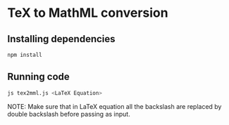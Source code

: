 # TeX to MathML conversion

## Installing dependencies
```bash
npm install
```

## Running code
```bash
js tex2mml.js <LaTeX Equation>
```
NOTE: Make sure that in LaTeX equation all the backslash are replaced by double backslash before passing as input.